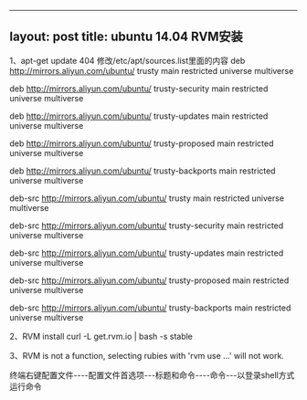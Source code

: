 
---
layout: post
title: ubuntu 14.04 RVM安装
---

1、apt-get update 404  修改/etc/apt/sources.list里面的内容
deb http://mirrors.aliyun.com/ubuntu/ trusty main restricted universe multiverse

deb http://mirrors.aliyun.com/ubuntu/ trusty-security main restricted universe multiverse

deb http://mirrors.aliyun.com/ubuntu/ trusty-updates main restricted universe multiverse

deb http://mirrors.aliyun.com/ubuntu/ trusty-proposed main restricted universe multiverse

deb http://mirrors.aliyun.com/ubuntu/ trusty-backports main restricted universe multiverse

deb-src http://mirrors.aliyun.com/ubuntu/ trusty main restricted universe multiverse

deb-src http://mirrors.aliyun.com/ubuntu/ trusty-security main restricted universe multiverse

deb-src http://mirrors.aliyun.com/ubuntu/ trusty-updates main restricted universe multiverse

deb-src http://mirrors.aliyun.com/ubuntu/ trusty-proposed main restricted universe multiverse

deb-src http://mirrors.aliyun.com/ubuntu/ trusty-backports main restricted universe multiverse

2、RVM install
curl -L get.rvm.io | bash -s stable

3、RVM is not a function, selecting rubies with 'rvm use ...' will not work.

终端右键配置文件----配置文件首选项---标题和命令----命令---以登录shell方式运行命令
